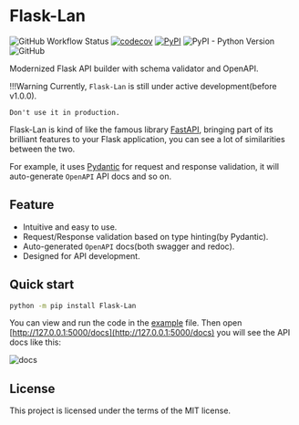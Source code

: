# Flask-Lan

![GitHub Workflow Status](https://img.shields.io/github/workflow/status/ischaojie/flask-lan/CI?style=flat-square)
[![codecov](https://codecov.io/gh/ischaojie/flask-lan/branch/main/graph/badge.svg?token=FPBE0LGDCO)](https://codecov.io/gh/ischaojie/flask-lan)
[![PyPI](https://img.shields.io/pypi/v/flask-lan?style=flat-square)](https://pypi.org/project/Flask-Lan/)
![PyPI - Python Version](https://img.shields.io/pypi/pyversions/flask-lan?style=flat-square)
![GitHub](https://img.shields.io/github/license/ischaojie/flask-lan?style=flat-square)

Modernized Flask API builder with schema validator and OpenAPI.

!!!Warning
Currently, `Flask-Lan` is still under active development(before v1.0.0).

    Don't use it in production.

Flask-Lan is kind of like the famous library [FastAPI](https://github.com/tiangolo/fastapi), bringing part of its brilliant features to your Flask application, you can see a lot of similarities between the two.

For example, it uses [Pydantic](https://github.com/samuelcolvin/pydantic) for request and response validation,
it will auto-generate `OpenAPI` API docs and so on.

## Feature

-   Intuitive and easy to use.
-   Request/Response validation based on type hinting(by Pydantic).
-   Auto-generated `OpenAPI` docs(both swagger and redoc).
-   Designed for API development.

## Quick start

```bash
python -m pip install Flask-Lan
```

You can view and run the code in the [example](https://github.com/ischaojie/flask-lan/blob/main/example/app.py) file.
Then open [http://127.0.0.1:5000/docs](http://127.0.0.1:5000/docs) you will see the API docs like this:

![docs](assets/docs.png)

## License

This project is licensed under the terms of the MIT license.
